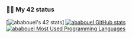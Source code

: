 ### 👨‍💻 My 42 status
[![ababouel's 42 stats](https://badge.mediaplus.ma/greenbinary/ababouel)]
[![ababouel GitHub stats](https://github-readme-stats.vercel.app/api?username=ababouel&show_icons=true&theme=radical)](https://github.com/ababouel)
[![ababouel Most Used Programming Languages](https://github-readme-stats.vercel.app/api/top-langs/?username=ababouel&layout=compact&hide_border=true&theme=darcula&bg_color=00000000&langs_count=6)](https://github.com/ababouel)
